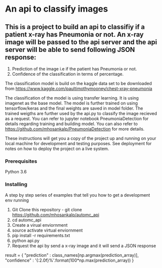 # An api to classify images

## This is a project to build an api to classifiy if a patient x-ray has Pneumonia or not. An x-ray image will be passed to the api server and the api server will be able to send following JSON response:
1) Prediction of the image i.e if the patient has Pneumonia or not.
2) Confidence of the classification in terms of percentage.

The classification model is build on the kaggle data set to be downloaded from https://www.kaggle.com/paultimothymooney/chest-xray-pneumonia

The classification of the model is using transfer learning. It is using imagenet as the base model. The model is further trained on using tensorflow/keras and the final weights are saved in model folder. The trained weigths are further used by the api.py to classify the image recieved as a request. You can refer to jupyter notebook PneumoniaDetection for details regarding training and building model. You can also refer to https://github.com/mhosankalp/PneumoniaDetection for more details.

These instructions will get you a copy of the project up and running on your local machine for development and testing purposes. See deployment for notes on how to deploy the project on a live system.

### Prerequisites

Python 3.6

### Installing

A step by step series of examples that tell you how to get a development env running

1. Git Clone this repository - git clone https://github.com/mhosankalp/automc_api
2. cd automc_api 
3. Create a virual enviornment
4. source activate virtual enviornment
5. pip install -r requirements.txt
6. python api.py
7. Request the api by send a x-ray image and it will send a JSON response

result = {
      "prediction" : class_names[np.argmax(prediction_array)],
      "confidence" : '{:2.0f}%'.format(100*np.max(prediction_array))
  }
